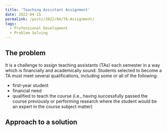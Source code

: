 ```yaml
---
title: 'Teaching Assistant Assignment'
date: 2022-04-15
permalink: /posts/2022/04/TA-Assignment/
tags:
  - Professional Development
  - Problem Solving
---
```


## The problem
It is a challenge to assign teaching assistants (TAs) each semester in a way which is financially and academically sound. Students selected to become a TA must meet several qualifications, including some or all of the following:
* first-year student
* financial need
* qualified to teach the course (i.e., having successfully passed the course previously or performing research where the student would be an expert in the course subject matter)

## Approach to a solution
